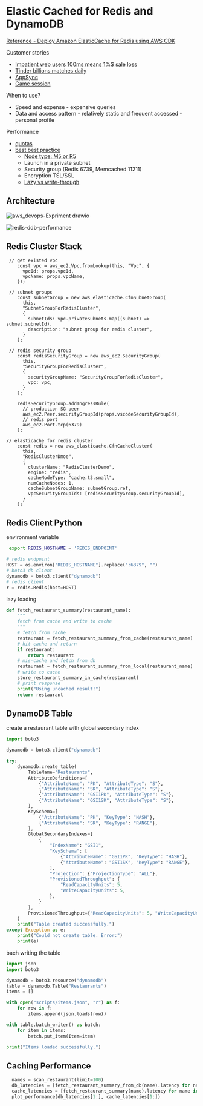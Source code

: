 # Elastic Cached for Redis and DynamoDB 

[Reference - Deploy Amazon ElasticCache for Redis using AWS CDK](https://aws.amazon.com/blogs/database/deploy-amazon-elasticache-for-redis-using-aws-cdk/)


Customer stories  
- [Impatient web users 100ms means 1%$ sale loss](https://docs.aws.amazon.com/AmazonElastiCache/latest/mem-ug/elasticache-use-cases.html)
- [Tinder billions matches daily](https://aws.amazon.com/blogs/database/building-resiliency-at-scale-at-tinder-with-amazon-elasticache/?pg=ln&sec=c)
- [AppSync](https://docs.aws.amazon.com/appsync/latest/devguide/enabling-caching.html)
- [Game session](https://aws.amazon.com/blogs/gametech/building-a-presence-api-using-aws-appsync-aws-lambda-amazon-elasticache-and-amazon-eventbridge/)

When to use? 
- Speed and expense - expensive queries 
- Data and access pattern - relatively static and frequent accessed - personal profile

Performance
- [quotas](https://docs.aws.amazon.com/AmazonElastiCache/latest/red-ug/quota-limits.html)
- [best best practice](https://d0.awsstatic.com/whitepapers/performance-at-scale-with-amazon-elasticache.pdf)
  - [Node type: M5 or R5](https://docs.aws.amazon.com/AmazonElastiCache/latest/mem-ug/nodes-select-size.html)
  - Launch in a private subnet 
  - Security group (Redis 6739, Memcached 11211)
  - Encryption TSL/SSL 
  - [Lazy vs write-through](https://docs.aws.amazon.com/AmazonElastiCache/latest/red-ug/Strategies.html#Strategies.WriteThrough)

## Architecture 

![aws_devops-Expriment drawio](https://user-images.githubusercontent.com/20411077/174738633-08a093cf-f99e-404e-934c-6efcb0f01e35.png)

![redis-ddb-performance](https://user-images.githubusercontent.com/20411077/174738791-b077c658-33e7-4bd8-a2a4-8fcc4cc5b041.png)


## Redis Cluster Stack
```tsx
 // get existed vpc
    const vpc = aws_ec2.Vpc.fromLookup(this, "Vpc", {
      vpcId: props.vpcId,
      vpcName: props.vpcName,
    });

```
```tsx
 // subnet groups
    const subnetGroup = new aws_elasticache.CfnSubnetGroup(
      this,
      "SubnetGroupForRedisCluster",
      {
        subnetIds: vpc.privateSubnets.map((subnet) => subnet.subnetId),
        description: "subnet group for redis cluster",
      }
    );
```
```tsx
 // redis security group
    const redisSecurityGroup = new aws_ec2.SecurityGroup(
      this,
      "SecurityGroupForRedisCluster",
      {
        securityGroupName: "SecurityGroupForRedisCluster",
        vpc: vpc,
      }
    );

    redisSecurityGroup.addIngressRule(
      // production SG peer
      aws_ec2.Peer.securityGroupId(props.vscodeSecurityGroupId),
      // redis port
      aws_ec2.Port.tcp(6379)
    );

```

```tsx
// elasticache for redis cluster
    const redis = new aws_elasticache.CfnCacheCluster(
      this,
      "RedisClusterDmoe",
      {
        clusterName: "RedisClusterDemo",
        engine: "redis",
        cacheNodeType: "cache.t3.small",
        numCacheNodes: 1,
        cacheSubnetGroupName: subnetGroup.ref,
        vpcSecurityGroupIds: [redisSecurityGroup.securityGroupId],
      }
    );
```

## Redis Client Python 
environment variable 
```bash 
 export REDIS_HOSTNAME = 'REDIS_ENDPOINT'
```

```python
# redis endpoint 
HOST = os.environ["REDIS_HOSTNAME"].replace(":6379", "")
# boto3 db client
dynamodb = boto3.client("dynamodb")
# redis client
r = redis.Redis(host=HOST)
```
lazy loading
```python
def fetch_restaurant_summary(restaurant_name):
    """
    fetch from cache and write to cache 
    """
    # fetch from cache
    restaurant = fetch_restaurant_summary_from_cache(restaurant_name)
    # hit cache and return 
    if restaurant:
        return restaurant
    # mis-cache and fetch from db
    restaurant = fetch_restaurant_summary_from_local(restaurant_name)
    # write to cache 
    store_restaurant_summary_in_cache(restaurant)
    # print response 
    print("Using uncached result!")
    return restaurant
```

## DynamoDB Table 
create a restaurant table with global secondary index 
```python
import boto3

dynamodb = boto3.client("dynamodb")

try:
    dynamodb.create_table(
        TableName="Restaurants",
        AttributeDefinitions=[
            {"AttributeName": "PK", "AttributeType": "S"},
            {"AttributeName": "SK", "AttributeType": "S"},
            {"AttributeName": "GSI1PK", "AttributeType": "S"},
            {"AttributeName": "GSI1SK", "AttributeType": "S"},
        ],
        KeySchema=[
            {"AttributeName": "PK", "KeyType": "HASH"},
            {"AttributeName": "SK", "KeyType": "RANGE"},
        ],
        GlobalSecondaryIndexes=[
            {
                "IndexName": "GSI1",
                "KeySchema": [
                    {"AttributeName": "GSI1PK", "KeyType": "HASH"},
                    {"AttributeName": "GSI1SK", "KeyType": "RANGE"},
                ],
                "Projection": {"ProjectionType": "ALL"},
                "ProvisionedThroughput": {
                    "ReadCapacityUnits": 5,
                    "WriteCapacityUnits": 5,
                },
            }
        ],
        ProvisionedThroughput={"ReadCapacityUnits": 5, "WriteCapacityUnits": 5},
    )
    print("Table created successfully.")
except Exception as e:
    print("Could not create table. Error:")
    print(e)
```

bach writing the table 
```python
import json
import boto3

dynamodb = boto3.resource("dynamodb")
table = dynamodb.Table("Restaurants")
items = []

with open("scripts/items.json", "r") as f:
    for row in f:
        items.append(json.loads(row))

with table.batch_writer() as batch:
    for item in items:
        batch.put_item(Item=item)

print("Items loaded successfully.")

```

## Caching Performance 
```python
  names = scan_restaurant(limit=100)
  db_latencies = [fetch_restaurant_summary_from_db(name).latency for name in names]
  cache_latencies = [fetch_restaurant_summary(name).latency for name in names]
  plot_performance(db_latencies[1:], cache_latencies[1:])
```
